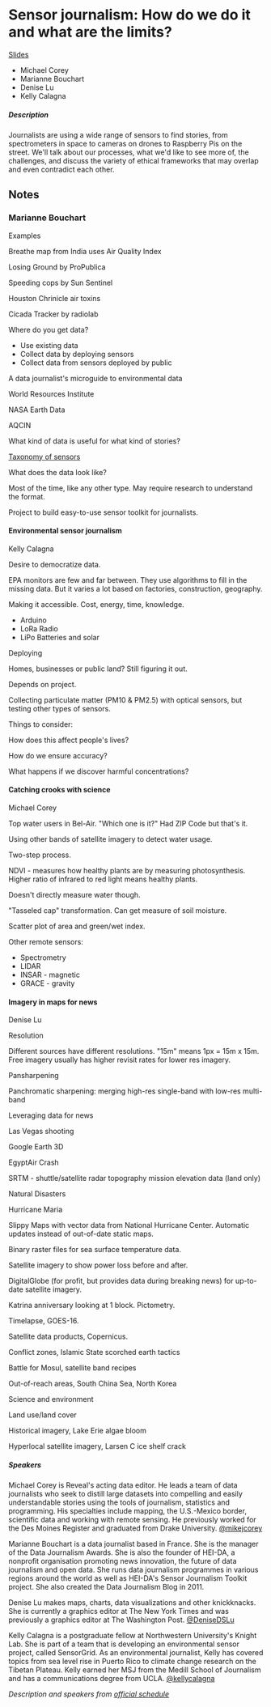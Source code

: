# Sensor journalism: How do we do it and what are the limits?

[Slides](https://docs.google.com/presentation/d/1O8wpjEtVmnkb0RWtI0r626TPtJdqw11BLmaFYtydfaQ/edit#slide=id.p)

* Michael Corey
* Marianne Bouchart
* Denise Lu
* Kelly Calagna

##### Description

Journalists are using a wide range of sensors to find stories, from spectrometers in space to cameras on drones to Raspberry Pis on the street. We'll talk about our processes, what we'd like to see more of, the challenges, and discuss the variety of ethical frameworks that may overlap and even contradict each other.

## Notes

### Marianne Bouchart 

Examples

Breathe map from India uses Air Quality Index

Losing Ground by ProPublica

Speeding cops by Sun Sentinel

Houston Chrinicle air toxins

Cicada Tracker by radiolab

Where do you get data?

* Use existing data
* Collect data by deploying sensors
* Collect data from sensors deployed by public

A data journalist's microguide to environmental data

World Resources Institute

NASA Earth Data

AQCIN

What kind of data is useful for what kind of stories?

[Taxonomy of sensors](https://punkish.org/Taxonomy-of-Sensors?tag=science)

What does the data look like?

Most of the time, like any other type. May require research to understand the format.

Project to build easy-to-use sensor toolkit for journalists.

#### Environmental sensor journalism

Kelly Calagna

Desire to democratize data.

EPA monitors are few and far between. They use algorithms to fill in the missing data. But it varies a lot based on factories, construction, geography.

Making it accessible. Cost, energy, time, knowledge.

* Arduino
* LoRa Radio
* LiPo Batteries and solar

Deploying

Homes, businesses or public land? Still figuring it out.

Depends on project.

Collecting particulate matter (PM10 & PM2.5) with optical sensors, but testing other types of sensors.

Things to consider:

How does this affect people's lives?

How do we ensure accuracy?

What happens if we discover harmful concentrations?

#### Catching crooks with science

Michael Corey

Top water users in Bel-Air. "Which one is it?" Had ZIP Code but that's it.

Using other bands of satellite imagery to detect water usage.

Two-step process. 

NDVI - measures how healthy plants are by measuring photosynthesis. Higher ratio of infrared to red light means healthy plants.

Doesn't directly measure water though.

"Tasseled cap" transformation. Can get measure of soil moisture.

Scatter plot of area and green/wet index.

Other remote sensors:

* Spectrometry
* LIDAR
* INSAR - magnetic
* GRACE - gravity

#### Imagery in maps for news

Denise Lu

Resolution

Different sources have different resolutions. "15m" means 1px = 15m x 15m. Free imagery usually has higher revisit rates for lower res imagery.

Pansharpening

Panchromatic sharpening: merging high-res single-band with low-res multi-band

Leveraging data for news

Las Vegas shooting

Google Earth 3D

EgyptAir Crash

SRTM - shuttle/satellite radar topography mission elevation data (land only)

Natural Disasters

Hurricane Maria

Slippy Maps with vector data from National Hurricane Center. Automatic updates instead of out-of-date static maps.

Binary raster files for sea surface temperature data.

Satellite imagery to show power loss before and after.

DigitalGlobe (for profit, but provides data during breaking news) for up-to-date satellite imagery.

Katrina anniversary looking at 1 block. Pictometry.

Timelapse, GOES-16.

Satellite data products, Copernicus.

Conflict zones, Islamic State scorched earth tactics

Battle for Mosul, satellite band recipes

Out-of-reach areas, South China Sea, North Korea

Science and environment

Land use/land cover

Historical imagery, Lake Erie algae bloom

Hyperlocal satellite imagery, Larsen C ice shelf crack



##### Speakers

Michael Corey is Reveal's acting data editor. He leads a team of data journalists who seek to distill large datasets into compelling and easily understandable stories using the tools of journalism, statistics and programming. His specialties include mapping, the U.S.-Mexico border, scientific data and working with remote sensing. He previously worked for the Des Moines Register and graduated from Drake University. [@mikejcorey](https://twitter.com/mikejcorey)

Marianne Bouchart is a data journalist based in France. She is the manager of the Data Journalism Awards. She is also the founder of HEI-DA, a nonprofit organisation promoting news innovation, the future of data journalism and open data. She runs data journalism programmes in various regions around the world as well as HEI-DA's Sensor Journalism Toolkit project. She also created the Data Journalism Blog in 2011.

Denise Lu makes maps, charts, data visualizations and other knickknacks. She is currently a graphics editor at The New York Times and was previously a graphics editor at The Washington Post. [@DeniseDSLu](https://twitter.com/DeniseDSLu)

Kelly Calagna is a postgraduate fellow at Northwestern University's Knight Lab. She is part of a team that is developing an environmental sensor project, called SensorGrid. As an environmental journalist, Kelly has covered topics from sea level rise in Puerto Rico to climate change research on the Tibetan Plateau. Kelly earned her MSJ from the Medill School of Journalism and has a communications degree from UCLA. [@kellycalagna](https://twitter.com/kellycalagna)

_Description and speakers from [official schedule](https://www.ire.org/events-and-training/event/3189/3549/)_